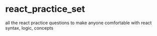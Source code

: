 # react_practice_set
all the react practice questions to make anyone comfortable with react syntax, logic, concepts
